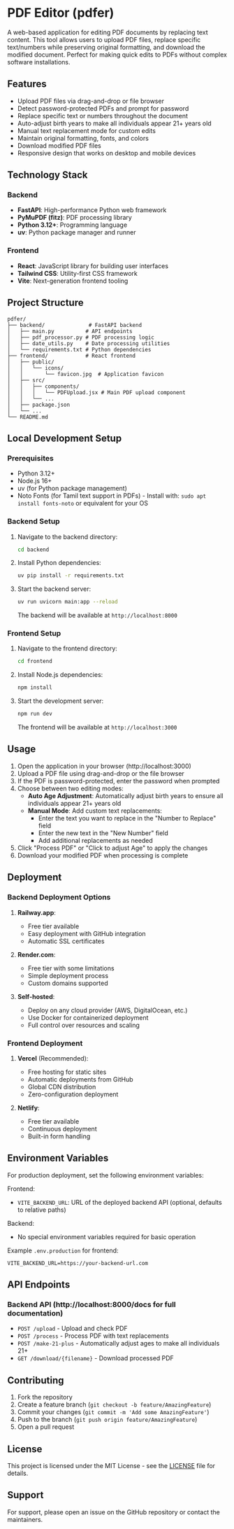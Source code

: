 # PDF Editor (pdfer)

A web-based application for editing PDF documents by replacing text content. This tool allows users to upload PDF files, replace specific text/numbers while preserving original formatting, and download the modified document. Perfect for making quick edits to PDFs without complex software installations.

## Features

- Upload PDF files via drag-and-drop or file browser
- Detect password-protected PDFs and prompt for password
- Replace specific text or numbers throughout the document
- Auto-adjust birth years to make all individuals appear 21+ years old
- Manual text replacement mode for custom edits
- Maintain original formatting, fonts, and colors
- Download modified PDF files
- Responsive design that works on desktop and mobile devices

## Technology Stack

### Backend
- **FastAPI**: High-performance Python web framework
- **PyMuPDF (fitz)**: PDF processing library
- **Python 3.12+**: Programming language
- **uv**: Python package manager and runner

### Frontend
- **React**: JavaScript library for building user interfaces
- **Tailwind CSS**: Utility-first CSS framework
- **Vite**: Next-generation frontend tooling

## Project Structure

```
pdfer/
├── backend/              # FastAPI backend
│   ├── main.py          # API endpoints
│   ├── pdf_processor.py # PDF processing logic
│   ├── date_utils.py    # Date processing utilities
│   └── requirements.txt # Python dependencies
├── frontend/            # React frontend
│   ├── public/
│   │   └── icons/
│   │       └── favicon.jpg  # Application favicon
│   ├── src/
│   │   ├── components/
│   │   │   └── PDFUpload.jsx # Main PDF upload component
│   │   └── ...
│   ├── package.json
│   └── ...
└── README.md
```

## Local Development Setup

### Prerequisites
- Python 3.12+
- Node.js 16+
- uv (for Python package management)
- Noto Fonts (for Tamil text support in PDFs) - Install with: `sudo apt install fonts-noto` or equivalent for your OS

### Backend Setup

1. Navigate to the backend directory:
   ```bash
   cd backend
   ```

2. Install Python dependencies:
   ```bash
   uv pip install -r requirements.txt
   ```

3. Start the backend server:
   ```bash
   uv run uvicorn main:app --reload
   ```

   The backend will be available at `http://localhost:8000`

### Frontend Setup

1. Navigate to the frontend directory:
   ```bash
   cd frontend
   ```

2. Install Node.js dependencies:
   ```bash
   npm install
   ```

3. Start the development server:
   ```bash
   npm run dev
   ```

   The frontend will be available at `http://localhost:3000`

## Usage

1. Open the application in your browser (http://localhost:3000)
2. Upload a PDF file using drag-and-drop or the file browser
3. If the PDF is password-protected, enter the password when prompted
4. Choose between two editing modes:
   - **Auto Age Adjustment**: Automatically adjust birth years to ensure all individuals appear 21+ years old
   - **Manual Mode**: Add custom text replacements:
     - Enter the text you want to replace in the "Number to Replace" field
     - Enter the new text in the "New Number" field
     - Add additional replacements as needed
5. Click "Process PDF" or "Click to adjust Age" to apply the changes
6. Download your modified PDF when processing is complete

## Deployment

### Backend Deployment Options

1. **Railway.app**:
   - Free tier available
   - Easy deployment with GitHub integration
   - Automatic SSL certificates

2. **Render.com**:
   - Free tier with some limitations
   - Simple deployment process
   - Custom domains supported

3. **Self-hosted**:
   - Deploy on any cloud provider (AWS, DigitalOcean, etc.)
   - Use Docker for containerized deployment
   - Full control over resources and scaling

### Frontend Deployment

1. **Vercel** (Recommended):
   - Free hosting for static sites
   - Automatic deployments from GitHub
   - Global CDN distribution
   - Zero-configuration deployment

2. **Netlify**:
   - Free tier available
   - Continuous deployment
   - Built-in form handling

## Environment Variables

For production deployment, set the following environment variables:

Frontend:
- `VITE_BACKEND_URL`: URL of the deployed backend API (optional, defaults to relative paths)

Backend:
- No special environment variables required for basic operation

Example `.env.production` for frontend:
```
VITE_BACKEND_URL=https://your-backend-url.com
```

## API Endpoints

### Backend API (http://localhost:8000/docs for full documentation)

- `POST /upload` - Upload and check PDF
- `POST /process` - Process PDF with text replacements
- `POST /make-21-plus` - Automatically adjust ages to make all individuals 21+
- `GET /download/{filename}` - Download processed PDF

## Contributing

1. Fork the repository
2. Create a feature branch (`git checkout -b feature/AmazingFeature`)
3. Commit your changes (`git commit -m 'Add some AmazingFeature'`)
4. Push to the branch (`git push origin feature/AmazingFeature`)
5. Open a pull request

## License

This project is licensed under the MIT License - see the [LICENSE](LICENSE) file for details.

## Support

For support, please open an issue on the GitHub repository or contact the maintainers.